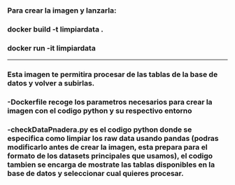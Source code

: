 ### Para crear la imagen y lanzarla:
### docker build -t limpiardata .
### docker run -it limpiardata
_________________________________________________________________________________________________________________________________________________________________________
### Esta imagen te permitira procesar de las tablas de la base de datos y volver a subirlas.
### -Dockerfile recoge los parametros necesarios para crear la imagen con el codigo python y su respectivo entorno
### -checkDataPnadera.py es el codigo python donde se especifica como limpiar los raw data usando pandas (podras modificarlo antes de crear la imagen, esta prepara para el formato de los datasets principales que usamos), el codigo tambien se encarga de mostrate las tablas disponibles en la base de datos y seleccionar cual quieres procesar.
